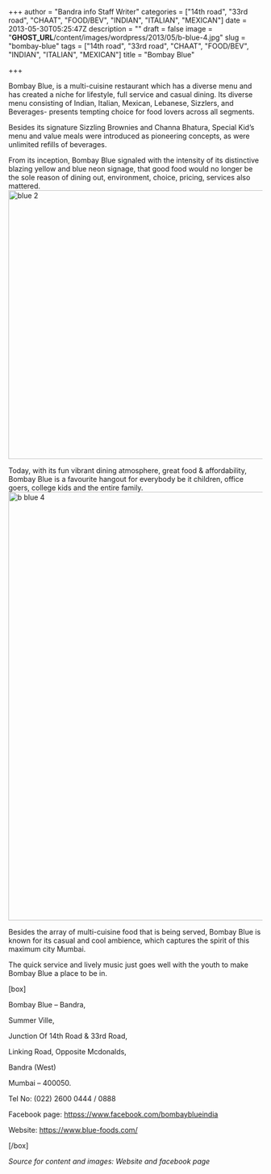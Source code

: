 +++
author = "Bandra info Staff Writer"
categories = ["14th road", "33rd road", "CHAAT", "FOOD/BEV", "INDIAN", "ITALIAN", "MEXICAN"]
date = 2013-05-30T05:25:47Z
description = ""
draft = false
image = "__GHOST_URL__/content/images/wordpress/2013/05/b-blue-4.jpg"
slug = "bombay-blue"
tags = ["14th road", "33rd road", "CHAAT", "FOOD/BEV", "INDIAN", "ITALIAN", "MEXICAN"]
title = "Bombay Blue"

+++


<p>Bombay Blue, is a multi-cuisine restaurant which has a diverse menu and has created a niche for lifestyle, full service and casual dining. Its diverse menu consisting of Indian, Italian, Mexican, Lebanese, Sizzlers, and Beverages- presents tempting choice for food lovers across all segments.</p>
<p>Besides its signature Sizzling Brownies and Channa Bhatura, Special Kid’s menu and value meals were introduced as pioneering concepts, as were unlimited refills of beverages.<a href="__GHOST_URL__/content/images/wordpress/2013/05/b-blue-1.jpg"><br />
</a></p>
<p>From its inception, Bombay Blue signaled with the intensity of its distinctive blazing yellow and blue neon signage, that good food would no longer be the sole reason of dining out, environment, choice, pricing, services also mattered.<a href="https://i2.wp.com/bandra.info/wp-content/uploads/2013/05/blue-2.jpg?ssl=1"><img loading="lazy" class="size-full wp-image-2331 aligncenter" alt="blue 2" src="https://i2.wp.com/bandra.info/wp-content/uploads/2013/05/blue-2.jpg?resize=601%2C532&#038;ssl=1" width="601" height="532" srcset="https://i2.wp.com/bandra.info/wp-content/uploads/2013/05/blue-2.jpg?w=601&amp;ssl=1 601w, https://i2.wp.com/bandra.info/wp-content/uploads/2013/05/blue-2.jpg?resize=300%2C265&amp;ssl=1 300w" sizes="(max-width: 601px) 100vw, 601px" data-recalc-dims="1" /></a></p>
<p>Today, with its fun vibrant dining atmosphere, great food &amp; affordability, Bombay Blue is a favourite hangout for everybody be it children, office goers, college kids and the entire family.<a href="https://i1.wp.com/bandra.info/wp-content/uploads/2013/05/b-blue-4.jpg?ssl=1"><img loading="lazy" class="size-full wp-image-2333 aligncenter" alt="b blue 4" src="https://i1.wp.com/bandra.info/wp-content/uploads/2013/05/b-blue-4.jpg?resize=599%2C848&#038;ssl=1" width="599" height="848" srcset="https://i1.wp.com/bandra.info/wp-content/uploads/2013/05/b-blue-4.jpg?w=599&amp;ssl=1 599w, https://i1.wp.com/bandra.info/wp-content/uploads/2013/05/b-blue-4.jpg?resize=211%2C300&amp;ssl=1 211w" sizes="(max-width: 599px) 100vw, 599px" data-recalc-dims="1" /></a></p>
<p>Besides the array of multi-cuisine food that is being served, Bombay Blue is known for its casual and cool ambience, which captures the spirit of this maximum city Mumbai.</p>
<p>The quick service and lively music just goes well with the youth to make Bombay Blue a place to be in.</p>
<p>[box]</p>
<p>Bombay Blue – Bandra,</p>
<p>Summer Ville,</p>
<p>Junction Of 14th Road &amp; 33rd Road,</p>
<p>Linking Road, Opposite Mcdonalds,</p>
<p>Bandra (West)</p>
<p>Mumbai – 400050.</p>
<p>Tel No: (022) 2600 0444 / 0888</p>
<p>Facebook page: <a href="httpss://www.facebook.com/bombayblueindia">httpss://www.facebook.com/bombayblueindia</a></p>
<p>Website: <a href="https://www.blue-foods.com/">https://www.blue-foods.com/</a></p>
<p>[/box]</p>
<p><i>Source for content and images: Website and facebook page</i></p>



